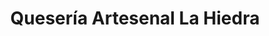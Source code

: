 ---
title: "Quesería Artesenal La Hiedra"
url: /lagunilla/queseria-artesenal-la-hiedra/
shop: charcutería
---